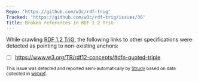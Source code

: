 ```yaml
---
Repo: 'https://github.com/w3c/rdf-trig'
Tracked: 'https://github.com/w3c/rdf-trig/issues/36'
Title: Broken references in RDF 1.2 TriG
---
```


While crawling [RDF 1.2 TriG](https://w3c.github.io/rdf-trig/spec/), the following links to other specifications were detected as pointing to non-existing anchors:
* [ ] https://www.w3.org/TR/rdf12-concepts/#dfn-quoted-triple

<sub>This issue was detected and reported semi-automatically by [Strudy](https://github.com/w3c/strudy/) based on data collected in [webref](https://github.com/w3c/webref/).</sub>
